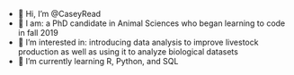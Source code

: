 - 👋 Hi, I’m @CaseyRead
- 🐛 I am: a PhD candidate in Animal Sciences who began learning to code in fall 2019
- 👀 I’m interested in: introducing data analysis to improve livestock production as well as using it to analyze biological datasets
- 🌱 I’m currently learning R, Python, and SQL
